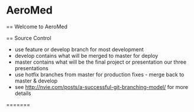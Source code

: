 AeroMed
=======

== Welcome to AeroMed
 
== Source Control
 
- use feature or develop branch for most development
- develop contains what will be merged to master for deploy
- master contains what will be the final project or presentation our three presentations
- use hotfix branches from master for production fixes - merge back to master & develop
- see http://nvie.com/posts/a-successful-git-branching-model/ for more details

=======